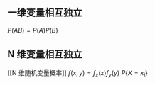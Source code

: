 ## 一维变量相互独立
$P(AB) = P(A)P(B)$

## N 维变量相互独立
[[N 维随机变量概率]]
$f(x,y) = f_{x}(x) f_{y}(y)$
$P\{X=x_i\}$